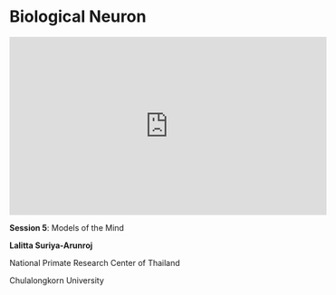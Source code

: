 # Biological Neuron

<iframe width="560" height="315" src="https://www.youtube.com/embed/l28YVJfWAgk" title="YouTube video player" frameborder="0" allow="accelerometer; autoplay; clipboard-write; encrypted-media; gyroscope; picture-in-picture; web-share" allowfullscreen></iframe>

**Session 5**: Models of the Mind

**Lalitta Suriya-Arunroj**

National Primate Research Center of Thailand

Chulalongkorn University

